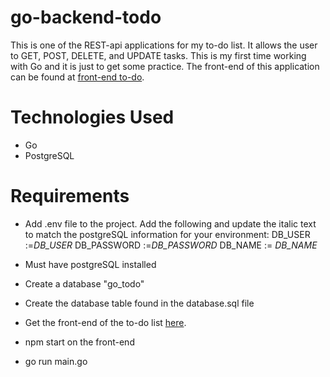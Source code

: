 # go-backend-todo

This is one of the REST-api applications for my to-do list. It allows the user to GET, POST, DELETE, and UPDATE tasks. This is my first time working with Go and it is just to get some practice. The front-end of this application can be found at [front-end to-do](https://github.com/jothoudt/frontend-to-do).

# Technologies Used

- Go
- PostgreSQL

# Requirements

- Add .env file to the project. Add the following and update the italic text to match the postgreSQL information for your environment:
    DB_USER :=<em>DB_USER</em>
	DB_PASSWORD :=<em>DB_PASSWORD</em>
	DB_NAME := <em>DB_NAME</em>
- Must have postgreSQL installed
- Create a database "go_todo"
- Create the database table found in the database.sql file
- Get the front-end of the to-do list [here](https://github.com/jothoudt/frontend-to-do).

- npm start on the front-end

- go run main.go